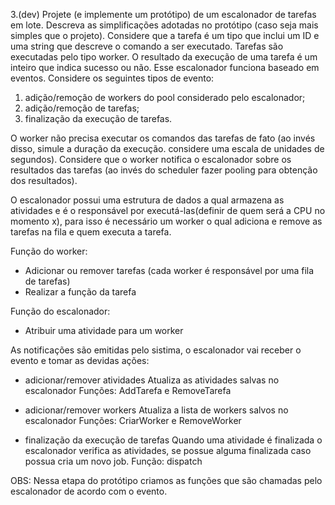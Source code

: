 3.(dev) Projete (e implemente um protótipo) de um escalonador de tarefas em lote.
Descreva as simplificações adotadas no protótipo (caso seja mais simples que o projeto). 
Considere que a tarefa é um tipo que inclui um ID e uma string que descreve o comando a ser executado.
Tarefas são executadas pelo tipo worker. O resultado da execução de uma tarefa é um inteiro que indica sucesso ou não.
Esse escalonador funciona baseado em eventos. Considere os seguintes tipos de evento: 
1) adição/remoção de workers do pool considerado pelo escalonador;
2) adição/remoção de tarefas;
3) finalização da execução de tarefas.

O worker não precisa executar os comandos das tarefas de fato (ao invés disso, simule a duração da execução.
 considere uma escala de unidades de segundos).
Considere que o worker notifica o escalonador sobre os resultados das tarefas (ao invés do scheduler fazer pooling para obtenção dos resultados).

O escalonador possui uma estrutura de dados a qual armazena as atividades e é o responsável por executá-las(definir de quem será a CPU no momento x), para isso é necessário um worker o qual adiciona e remove as tarefas na fila e quem executa a tarefa.

Função do worker:
* Adicionar ou remover tarefas (cada worker é responsável por uma fila de tarefas)
* Realizar a função da tarefa

Função do escalonador:
* Atribuir uma atividade para um worker

As notificações são emitidas pelo sistima, o escalonador vai receber o evento e tomar as devidas ações:
* adicionar/remover atividades
    Atualiza as atividades salvas no escalonador
    Funções: AddTarefa e RemoveTarefa

* adicionar/remover workers
    Atualiza a lista de workers salvos no escalonador
    Funções: CriarWorker e RemoveWorker

* finalização da execução de tarefas
    Quando uma atividade é finalizada o escalonador verifica as atividades, se possue alguma finalizada caso possua cria um novo job.
    Função: dispatch



OBS: Nessa etapa do protótipo criamos as funções que são chamadas pelo escalonador de acordo com o evento.